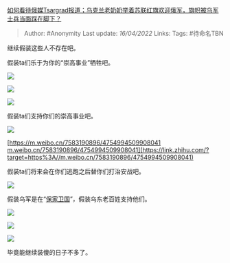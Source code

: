 [如何看待俄媒Tsargrad报道；乌克兰老奶奶举着苏联红旗欢迎俄军，旗帜被乌军士兵当面踩在脚下？](https://www.zhihu.com/question/526779049/answer/2430316380)

> Author: #Anonymity
> Last update: *16/04/2022*
> Links:
> Tags: #待命名TBN

继续假装这些人不存在吧。

假装ta们乐于为你的“崇高事业”牺牲吧。

![](https://pic1.zhimg.com/50/v2-69d34a032e7ecbae5b796de25db82d65_720w.jpg?source=1940ef5c)

![](https://pic2.zhimg.com/50/v2-f243dd9cd592cb731c4994765c2cc8dc_720w.jpg?source=1940ef5c)

![](https://pica.zhimg.com/50/v2-b1a3ad6fcba437d494faa4707f3b9337_720w.jpg?source=1940ef5c)

假装ta们支持你们的崇高事业吧。

![](https://pic3.zhimg.com/50/v2-dc3e6004cf6c4e906d5d76fba8a321a3_720w.jpg?source=1940ef5c)

[https://m.weibo.cn/7583190896/4754994509908041​m.weibo.cn/7583190896/4754994509908041](https://link.zhihu.com/?target=https%3A//m.weibo.cn/7583190896/4754994509908041)

假装ta们将来会在你们逃跑之后替你们打治安战吧。

![](https://pica.zhimg.com/50/v2-8d96c8f9594d9eaa845e2296bfb15715_720w.jpg?source=1940ef5c)

假装乌军是在“[保家卫国](https://www.zhihu.com/search?q=%E4%BF%9D%E5%AE%B6%E5%8D%AB%E5%9B%BD&search_source=Entity&hybrid_search_source=Entity&hybrid_search_extra=%7B%22sourceType%22%3A%22answer%22%2C%22sourceId%22%3A2430316380%7D)”，假装乌东老百姓支持他们。

![](https://pic1.zhimg.com/50/v2-f1eaf047c9f29c6a8d9def1018f7bf59_720w.jpg?source=1940ef5c)

![](https://pic2.zhimg.com/50/v2-58265c417c9655f6379a5022a3fc831f_720w.jpg?source=1940ef5c)

![](https://pic1.zhimg.com/50/v2-842ba024031f92af42183f21029e4353_720w.jpg?source=1940ef5c)

毕竟能继续装傻的日子不多了。
